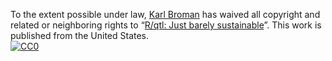 To the extent possible under law,
[Karl Broman](http://github.com/kbroman)
has waived all copyright and related or neighboring rights to
&ldquo;[R/qtl: Just barely sustainable](https://github.com/kbroman/Talk_UseR2016)&rdquo;.
This work is published from the United States.
<br/>
[![CC0](http://i.creativecommons.org/p/zero/1.0/88x31.png)](http://creativecommons.org/publicdomain/zero/1.0/)
